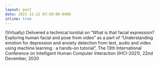 ```yaml
---
layout: post
date: 2021-12-22 07:59:00-0400
inline: true
---
```


(Virtually) Delivered a technical turotial on “What is that facial expression? Exploring human facial and pose
from video” as a part of “Understanding emotion for depression and anxiety detection from text, audio and video using machine learning : a hands-on tutorial”, The 13th International Conference on Intelligent Human Computer Interaction (IHCI-2021), 22nd December, 2020
